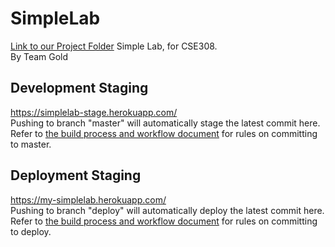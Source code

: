 # SimpleLab
[Link to our Project Folder](https://drive.google.com/drive/u/1/folders/1222eONgkGYLw2ikShVlgy5YVz0UUaSpc)
Simple Lab, for CSE308.  
By Team Gold

## Development Staging
https://simplelab-stage.herokuapp.com/  
Pushing to branch "master" will automatically stage the latest commit here.  
Refer to [the build process and workflow document](https://docs.google.com/document/d/1hAd1stnfgfBXI7AN06Doose7GtOCjHaqfn8xUeed48A/edit) for rules on committing to master.

## Deployment Staging
https://my-simplelab.herokuapp.com/  
Pushing to branch "deploy" will automatically deploy the latest commit here.  
Refer to [the build process and workflow document](https://docs.google.com/document/d/1hAd1stnfgfBXI7AN06Doose7GtOCjHaqfn8xUeed48A/edit) for rules on committing to deploy.
